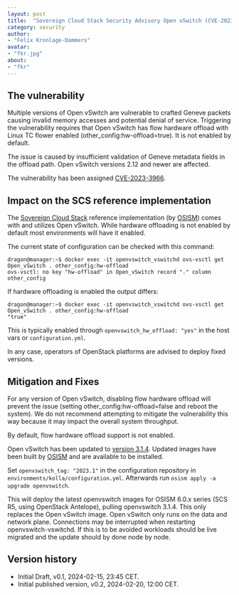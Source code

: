 ```yaml
---
layout: post
title:  "Sovereign Cloud Stack Security Advisory Open vSwitch (CVE-2023-3966)"
category: security
author:
- "Felix Kronlage-Dammers"
avatar:
- "fkr.jpg"
about:
- "fkr"
---
```


## The vulnerability

Multiple versions of Open vSwitch are vulnerable to crafted Geneve
packets causing invalid memory accesses and potential denial of service.
Triggering the vulnerability requires that Open vSwitch has flow hardware
offload with Linux TC flower enabled (other_config:hw-offload=true).
It is not enabled by default.

The issue is caused by insufficient validation of Geneve metadata
fields in the offload path.  Open vSwitch versions 2.12 and newer are
affected.

The vulnerability has been assigned [CVE-2023-3966](https://www.cve.org/CVERecord?id=CVE-2023-3966).

## Impact on the SCS reference implementation

The [Sovereign Cloud Stack](https://scs.community/) reference
implementation (by [OSISM](https://osism.tech/)) comes with and utilizes 
Open vSwitch. While hardware offloading is not enabled by default most
environments will have it enabled.

The current state of configuration can be checked with this command:

```
dragon@manager:~$ docker exec -it openvswitch_vswitchd ovs-vsctl get Open_vSwitch . other_config:hw-offload
ovs-vsctl: no key "hw-offload" in Open_vSwitch record "." column other_config
```

If hardware offloading is enabled the output differs:

```
dragon@manager:~$ docker exec -it openvswitch_vswitchd ovs-vsctl get Open_vSwitch . other_config:hw-offload
"true"
```

This is typically enabled through `openvswitch_hw_offload: "yes"` in the host vars or `configuration.yml`.

In any case, operators of OpenStack platforms are advised to deploy fixed versions.

## Mitigation and Fixes

For any version of Open vSwitch, disabling flow hardware offload will
prevent the issue (setting other_config:hw-offload=false and reboot
the system).  We do not recommend attempting to mitigate the vulnerability
this way because it may impact the overall system throughput.

By default, flow hardware offload support is not enabled.

Open vSwitch has been updated to [version 3.1.4](https://www.openvswitch.org/releases/NEWS-3.1.4.txt).
Updated images have been built by [OSISM](https://osism.tech/) and are available to be installed.

Set `openvswitch_tag: "2023.1"` in the configuration repository in `environments/kolla/configuration.yml`.
Afterwards run `osism apply -a upgrade openvswitch`.

This will deploy the latest openvswitch images for OSISM 6.0.x series (SCS R5, using OpenStack Antelope), pulling openvswitch 3.1.4.
This only replaces the Open vSwitch image. Open vSwitch only runs on the data and network plane.
Connections may be interrupted when restarting openvswitch-vswitchd. If this is to be avoided workloads should
be live migrated and the update should by done node by node.

## Version history

* Initial Draft, v0.1, 2024-02-15, 23:45 CET.
* Initial published version, v0.2, 2024-02-20, 12:00 CET.
